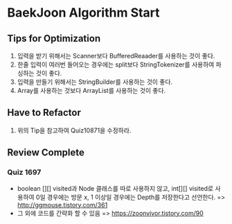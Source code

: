 # BaekJoon Algorithm Start  

## Tips for Optimization
1. 입력을 받기 위해서는 Scanner보다 BufferedReaader를 사용하는 것이 좋다.
2. 한줄 입력이 여러번 들어오는 경우에는 split보다 StringTokenizer를 사용하여 파싱하는 것이 좋다.
3. 입력을 만들기 위해서는 StringBuilder를 사용하는 것이 좋다.
4. Array를 사용하는 것보다 ArrayList를 사용하는 것이 좋다.

## Have to Refactor  
1. 위의 Tip을 참고하여 Quiz10871을 수정하라.

  

## Review Complete

### Quiz 1697
* boolean [][] visited과 Node 클래스를 따로 사용하지 않고, int[][] visited로 사용하여 0일 경우에는 방문 x, 1 이상일 경우에는 Depth를 저장한다고 선언한다.
=> http://ggmouse.tistory.com/361
* 그 외에 코드를 간략화 할 수 있음
=> https://zoonvivor.tistory.com/90
